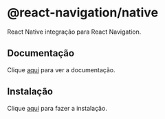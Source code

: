 # @react-navigation/native

React Native integração para React Navigation.

## Documentação

Clique [aqui](https://github.com/react-navigation/react-navigation/tree/master/packages/native) para ver a documentação.

## Instalação

Clique [aqui](https://www.npmjs.com/package/@react-navigation/native) para fazer a instalação.